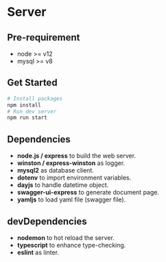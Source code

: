 # Server

## Pre-requirement
- node >= v12
- mysql >= v8

## Get Started
```bash
# Install packages
npm install
# Run dev server
npm run start
```

## Dependencies 
- **node.js / express** to build the web server.
- **winston / express-winston** as logger.
- **mysql2** as database client.
- **dotenv** to import environment variables.
- **dayjs** to handle datetime object.
- **swagger-ui-express** to generate document page.
- **yamljs** to load yaml file (swagger file).

## devDependencies
- **nodemon** to hot reload the server.
- **typescript** to enhance type-checking.
- **eslint** as linter.


